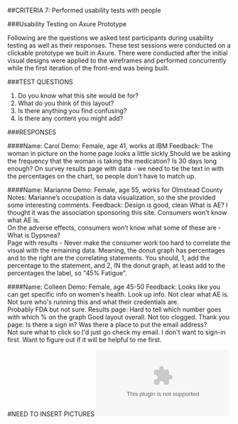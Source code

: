 ##CRITERIA 7:
Performed usability tests with people

###Usability Testing on Axure Prototype

Following are the questions we asked test participants during usability testing as well as their responses.  These test sessions were conducted on a clickable prototype we built in Axure.  There were conducted after the initial visual designs were applied to the wireframes and performed concurrently while the first iteration of the front-end was being built.

###TEST QUESTIONS

1) Do you know what this site would be for?
2) What do you think of this layout?
3) Is there anything you find confusing?
4) Is there any content you might add?

###RESPONSES

####Name:  Carol
Demo:  Female, age 41, works at IBM
Feedback:
The woman in picture on the home page looks a little sickly
Should we be asking the frequency that the woman is taking the medication?
Is 30 days long enough?
On survey results page with data - we need to tie the text in with the percentages on the chart, so people don't have to match up.

####Name:  Marianne
Demo:  Female, age 55, works for Olmstead County
Notes:   Marianne’s occupation is data visualization, so the she provided some interesting comments.
Feedback:
Design is good, clean
What is AE? I thought it was the association sponsoring this site.  Consumers won't know what AE is.      
On the adverse effects, consumers won’t know what some of these are - What is Dypsnea?      
Page with results - Never make the consumer work too hard to correlate the visual with the remaining data.  Meaning, the donut graph has percentages and to the right are the correlating statements.  You should, 1, add the percentage to the statement, and 2, IN the donut graph, at least add to the percentages the label, so "45% Fatigue".

####Name:  Colleen
Demo:  Female, age 45-50
Feedback:
Looks like you can get specific info on women's health.  Look up info.
Not clear what AE is.  Not sure who's running this and what their credentials are.     
Probably FDA but not sure.
Results page:  Hard to tell which number goes with which % on the graph
Good layout overall.  Not too clogged.
Thank you page:  Is there a sign in?  Was there a place to put the email address?  
Not sure what to click so I'd just go check my email.
I don't want to sign-in first.  Want to figure out if it will be helpful to me first.

#NEED TO INSERT PICTURES
![IMAGE LABEL](https://github.com/NishConsulting/ADS-I-BPA-Design-Prototype/blob/master/Pictures/Criteria_7_AxurePrototypeUsabilityTest_EvidenceArtifact_ADS1_18F_Nish.docx)
